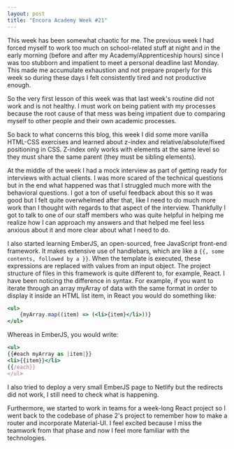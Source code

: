 ```yaml
---
layout: post
title: "Encora Academy Week #21"
--- 
```


This week has been somewhat chaotic for me. The previous week I had forced myself to work too much on school-related stuff at night and in the early morning (before and after my Academy/Apprenticeship hours) since I was too stubborn and impatient to meet a personal deadline last Monday. This made me accumulate exhaustion and not prepare properly for this week so during these days I felt consistently tired and not productive enough.

So the very first lesson of this week was that last week's routine did not work and is not healthy. I must work on being patient with my processes because the root cause of that mess was being impatient due to comparing myself to other people and their own academic processes.

So back to what concerns this blog, this week I did some more vanilla HTML-CSS exercises and learned about z-index and relative/absolute/fixed positioning in CSS. Z-index only works with elements at the same level so they must share the same parent (they must be sibling elements). 

At the middle of the week I had a mock interview as part of getting ready for interviews with actual clients. I was more scared of the technical questions but in the end what happened was that I struggled much more with the behavioral questions. I got a ton of useful feedback about this so it was good but I felt quite overwhelmed after that, like I need to do much more work than I thought with regards to that aspect of the interview. Thankfully I got to talk to one of our staff members who was quite helpful in helping me realize how I can approach my answers and that helped me feel less anxious about it and more clear about what I need to do.

I also started learning EmberJS, an open-sourced, free JavaScript front-end framework. It makes extensive use of handlebars, which are like a `{{, some contents, followed by a }}`. When the template is executed, these expressions are replaced with values from an input object. The project structure of files in this framework is quite different to, for example, React. I have been noticing the difference in syntax. For example, if you want to iterate through an array myArray of data with the same format in order to display it inside an HTML list item, in React you would do something like:

```jsx
<ul>
	{myArray.map((item) => (<li>{item}</li>))}
</ul>
```

Whereas in EmberJS, you would write:

```jsx
<ul>
{{#each myArray as |item|}}
<li>{{item}}</li>
{{/each}}
</ul>
```

I also tried to deploy a very small EmberJS page to Netlify but the redirects did not work, I still need to check what is happening.

Furthermore, we started to work in teams for a week-long React project so I went back to the codebase of phase 2's project to remember how to make a router and incorporate Material-UI. I feel excited because I miss the teamwork from that phase and now I feel more familiar with the technologies.
